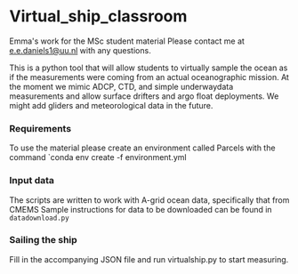 # Virtual_ship_classroom
Emma's work for the MSc student material
Please contact me at e.e.daniels1@uu.nl with any questions. 

This is a python tool that will allow students to virtually sample the ocean as if the measurements were coming from an actual oceanographic mission. At the moment we mimic ADCP, CTD, and simple underwaydata measurements and allow surface drifters and argo float deployments. We might add gliders and meteorological data in the future. 

### Requirements
To use the material please create an environment called Parcels with the command
`conda env create -f environment.yml

### Input data
The scripts are written to work with A-grid ocean data, specifically that from CMEMS
Sample instructions for data to be downloaded can be found in 
`datadownload.py` 

### Sailing the ship
Fill in the accompanying JSON file and run virtualship.py to start measuring. 